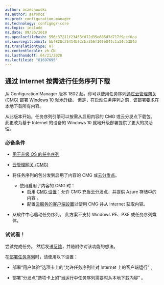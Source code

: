 ```yaml
---
author: aczechowski
ms.author: aaroncz
ms.prod: configuration-manager
ms.technology: configmgr-core
ms.topic: include
ms.date: 09/26/2019
ms.openlocfilehash: 556c37211f23453fd72d35e885d7d717f9ccf0ca
ms.sourcegitcommit: bbf820c35414bf2cba356f30fe047c1a34c5384d
ms.translationtype: HT
ms.contentlocale: zh-CN
ms.lasthandoff: 04/21/2020
ms.locfileid: "81697695"
---
```

## <a name="task-sequence-download-on-demand-over-the-internet"></a><a name="bkmk_dodcmg"></a> 通过 Internet 按需进行任务序列下载

<!--3601238-->
从 Configuration Manager 版本 1802 起，你可以使用任务序列[通过云管理网关 (CMG) 部署 Windows 10 就地升级](../../../../../osd/deploy-use/deploy-a-task-sequence.md#deploy-windows-10-in-place-upgrade-via-cmg)。 但是，在启动任务序列之前，该部署要求在本地下载所有内容。

从此版本开始，任务序列引擎可以按需从启用内容的 CMG 或云分发点下载包。 此更改为基于 Internet 的设备的 Windows 10 就地升级部署提供了更大的灵活性。

### <a name="prerequisites"></a>必备条件

- [用于升级 OS 的任务序列](../../../../../osd/deploy-use/create-a-task-sequence-to-upgrade-an-operating-system.md)

- [云管理网关 (CMG)](../../../../clients/manage/cmg/setup-cloud-management-gateway.md)

- 将任务序列的包分发到启用了内容的 CMG 或[云分发点](../../../../plan-design/hierarchy/use-a-cloud-based-distribution-point.md)。

  - 使用启用了内容的 CMG 时：
    - 启用 [CMG 设置](../../../../clients/manage/cmg/setup-cloud-management-gateway.md#settings)：允许 CMG 充当云分发点，并提供 Azure 存储中的内容  。
    - 配置[云服务的客户端设置](../../../../clients/deploy/about-client-settings.md#cloud-services)以使用 CMG 并从 Internet 获取内容。

- 从软件中心启动任务序列。 此方案不支持 Windows PE、PXE 或任务序列媒体。

### <a name="try-it-out"></a>试试看！

尝试完成任务。 然后发送[反馈](../../../../understand/find-help.md#product-feedback)，并随附你对该功能的想法。

在[部署任务序列](../../../../../osd/deploy-use/deploy-a-task-sequence.md)时，请使用以下设置：

- 部署“用户体验”选项卡上的“允许任务序列针对 Internet 上的客户端运行”  。

- 部署“分发点”选项卡上的“当运行中任务序列需要时从本地下载内容”  。